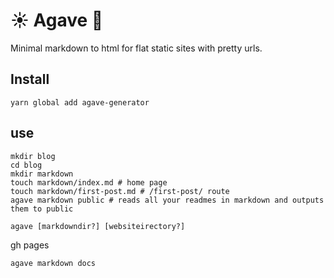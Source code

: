 # ☀️ Agave 🍯

Minimal markdown to html for flat static sites with pretty urls.

## Install

```
yarn global add agave-generator
```

## use

```shell
mkdir blog
cd blog
mkdir markdown
touch markdown/index.md # home page
touch markdown/first-post.md # /first-post/ route
agave markdown public # reads all your readmes in markdown and outputs them to public
```

```shell
agave [markdowndir?] [websiteirectory?]
```

gh pages

```shell
agave markdown docs
```
